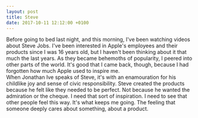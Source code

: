 ```yaml
---
layout: post
title: Steve
date: 2017-10-11 12:12:00 +0100
---
```

Before going to bed last night, and this morning, I've been watching videos
about Steve Jobs. I've been interested in Apple's employees and their products
since I was 16 years old, but I haven't been thinking about it that much the
last years. As they became behemoths of popularity, I peered into other parts
of the world. It's good that I came back, though, because I had forgotten how
much Apple used to inspire me.  
When Jonathan Ive speaks of Steve, it's with an enamouration for his childlike
joy and sense of civic responsibility. Steve created the products because he 
felt like they needed to be perfect. Not because he wanted the admiration or
the cheque. I need that sort of inspiration. I need to see that other people
feel this way. It's what keeps me going. The feeling that
someone deeply cares about something, about a product.
